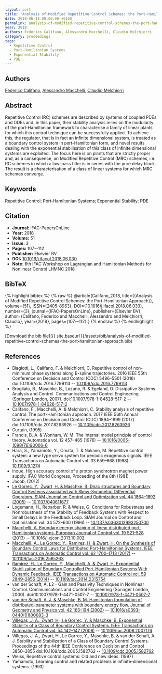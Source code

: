 ```yaml
---
layout: post
title: "Analysis of Modified Repetitive Control Schemes: the Port-Hamiltonian Approach"
date: 2018-06-18 00:00:00 +0100
permalink: analysis-of-modified-repetitive-control-schemes-the-port-hamiltonian-approach
year: 2018
authors: Federico Califano, Alessandro Macchelli, Claudio Melchiorri
category: proceedings
tags:
  - Repetitive Control
  - Port-Hamiltonian Systems
  - Exponential Stability
  - PDE
---
```

 
## Authors
[Federico Califano](authors/federico-califano), [Alessandro Macchelli](authors/alessandro-macchelli), [Claudio Melchiorri](authors/claudio-melchiorri)
 
## Abstract
Repetitive Control (RC) schemes are described by systems of coupled PDEs and ODEs and, in this paper, their stability analysis relies on the modularity of the port-Hamiltonian framework to characterise a family of linear plants for which this control technique can be successfully applied. To achieve this, the regulator, that is in fact an infinite dimensional system, is treated as a boundary control system in port-Hamiltonian form, and novel results dealing with the exponential stabilisation of this class of infinite dimensional systems are exploited. The focus here is on plants that are strictly proper and, as a consequence, on Modified Repetitive Control (MRC) schemes, i.e. RC schemes in which a low-pass filter is in series with the pure delay block. The result is a characterisation of a class of linear systems for which MRC schemes converge.
 
## Keywords
Repetitive Control; Port-Hamiltonian Systems; Exponential Stability; PDE
 
## Citation
- **Journal:** IFAC-PapersOnLine
- **Year:** 2018
- **Volume:** 51
- **Issue:** 3
- **Pages:** 107--112
- **Publisher:** Elsevier BV
- **DOI:** [10.1016/j.ifacol.2018.06.030](https://doi.org/10.1016/j.ifacol.2018.06.030)
- **Note:** 6th IFAC Workshop on Lagrangian and Hamiltonian Methods for Nonlinear Control LHMNC 2018
 
## BibTeX
{% highlight bibtex %}
{% raw %}
@article{Califano_2018,
  title={{Analysis of Modified Repetitive Control Schemes: the Port-Hamiltonian Approach}},
  volume={51},
  ISSN={2405-8963},
  DOI={10.1016/j.ifacol.2018.06.030},
  number={3},
  journal={IFAC-PapersOnLine},
  publisher={Elsevier BV},
  author={Califano, Federico and Macchelli, Alessandro and Melchiorri, Claudio},
  year={2018},
  pages={107--112}
}
{% endraw %}
{% endhighlight %}
 
[Download the bib file]({{ site.baseurl }}/assets/bib/analysis-of-modified-repetitive-control-schemes-the-port-hamiltonian-approach.bib)
 
## References
- Biagiotti, L., Califano, F. & Melchiorri, C. Repetitive control of non-minimum phase systems along B-spline trajectories. 2016 IEEE 55th Conference on Decision and Control (CDC) 5496–5501 (2016) doi:10.1109/cdc.2016.7799113 -- [10.1109/cdc.2016.7799113](https://doi.org/10.1109/cdc.2016.7799113)
- Brogliato, B., Maschke, B., Lozano, R. & Egeland, O. Dissipative Systems Analysis and Control. Communications and Control Engineering (Springer London, 2007). doi:10.1007/978-1-84628-517-2 -- [10.1007/978-1-84628-517-2](https://doi.org/10.1007/978-1-84628-517-2)
- Califano, F., Macchelli, A. & Melchiorri, C. Stability analysis of repetitive control: The port-Hamiltonian approach. 2017 IEEE 56th Annual Conference on Decision and Control (CDC) 1894–1899 (2017) doi:10.1109/cdc.2017.8263926 -- [10.1109/cdc.2017.8263926](https://doi.org/10.1109/cdc.2017.8263926)
- Curtain, (1995)
- Francis, B. A. & Wonham, W. M. The internal model principle of control theory. Automatica vol. 12 457–465 (1976) -- [10.1016/0005-1098(76)90006-6](https://doi.org/10.1016/0005-1098(76)90006-6)
- Hara, S., Yamamoto, Y., Omata, T. & Nakano, M. Repetitive control system: a new type servo system for periodic exogenous signals. IEEE Transactions on Automatic Control vol. 33 659–668 (1988) -- [10.1109/9.1274](https://doi.org/10.1109/9.1274)
- Inoue, High accuracy control of a proton synchrotron magnet power supply. IFAC World Congress, Proceeding of the 8th (1981)
- Jacob, (2012)
- [Le Gorrec, Y., Zwart, H. & Maschke, B. Dirac structures and Boundary Control Systems associated with Skew-Symmetric Differential Operators. SIAM Journal on Control and Optimization vol. 44 1864–1892 (2005)](dirac-structures-and-boundary-control-systems-associated-with-skew-symmetric-differential-operators) -- [10.1137/040611677](https://doi.org/10.1137/040611677)
- Logemann, H., Rebarber, R. & Weiss, G. Conditions for Robustness and Nonrobustness of the Stability of Feedback Systems with Respect to Small Delays in the Feedback Loop. SIAM Journal on Control and Optimization vol. 34 572–600 (1996) -- [10.1137/s0363012993250700](https://doi.org/10.1137/s0363012993250700)
- [Macchelli, A. Boundary energy shaping of linear distributed port-Hamiltonian systems. European Journal of Control vol. 19 521–528 (2013)](boundary-energy-shaping-of-linear-distributed-port-hamiltonian-systems) -- [10.1016/j.ejcon.2013.10.002](https://doi.org/10.1016/j.ejcon.2013.10.002)
- [Macchelli, A., Le Gorrec, Y., Ramirez, H. & Zwart, H. On the Synthesis of Boundary Control Laws for Distributed Port-Hamiltonian Systems. IEEE Transactions on Automatic Control vol. 62 1700–1713 (2017)](on-the-synthesis-of-boundary-control-laws-for-distributed-port-hamiltonian-systems) -- [10.1109/tac.2016.2595263](https://doi.org/10.1109/tac.2016.2595263)
- [Ramirez, H., Le Gorrec, Y., Macchelli, A. & Zwart, H. Exponential Stabilization of Boundary Controlled Port-Hamiltonian Systems With Dynamic Feedback. IEEE Transactions on Automatic Control vol. 59 2849–2855 (2014)](exponential-stabilization-of-boundary-controlled-port-hamiltonian-systems-with-dynamic-feedback) -- [10.1109/tac.2014.2315754](https://doi.org/10.1109/tac.2014.2315754)
- van der Schaft, A. L2 - Gain and Passivity Techniques in Nonlinear Control. Communications and Control Engineering (Springer London, 2000). doi:10.1007/978-1-4471-0507-7 -- [10.1007/978-1-4471-0507-7](https://doi.org/10.1007/978-1-4471-0507-7)
- [van der Schaft, A. J. & Maschke, B. M. Hamiltonian formulation of distributed-parameter systems with boundary energy flow. Journal of Geometry and Physics vol. 42 166–194 (2002)](hamiltonian-formulation-of-distributed-parameter-systems-with-boundary-energy-flow) -- [10.1016/s0393-0440(01)00083-3](https://doi.org/10.1016/s0393-0440(01)00083-3)
- [Villegas, J. A., Zwart, H., Le Gorrec, Y. & Maschke, B. Exponential Stability of a Class of Boundary Control Systems. IEEE Transactions on Automatic Control vol. 54 142–147 (2009)](exponential-stability-of-a-class-of-boundary-control-systems) -- [10.1109/tac.2008.2007176](https://doi.org/10.1109/tac.2008.2007176)
- Villegas, J. A., Zwart, H., Le Gorrec, Y., Maschke, B. & van der Schaft, A. J. Stability and Stabilization of a Class of Boundary Control Systems. Proceedings of the 44th IEEE Conference on Decision and Control 3850–3855 doi:10.1109/cdc.2005.1582762 -- [10.1109/cdc.2005.1582762](https://doi.org/10.1109/cdc.2005.1582762)
- Weiss, Repetitive control systems: Old and new ideas. (1997)
- Yamamoto, Learning control and related problems in infinite-dimensional systems. (1993)

